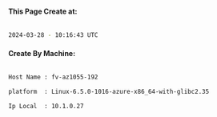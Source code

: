 
   
#### This Page Create at:

```bash

2024-03-28 - 10:16:43 UTC

```

#### Create By Machine:

```bash

Host Name : fv-az1055-192

platform  : Linux-6.5.0-1016-azure-x86_64-with-glibc2.35

Ip Local  : 10.1.0.27

```

